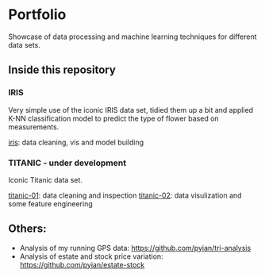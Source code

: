 Portfolio
=========

Showcase of data processing and machine learning techniques for different data sets.

## Inside this repository

### IRIS

Very simple use of the iconic IRIS data set, tidied them up a bit and applied K-NN classification model to predict the type of flower based on measurements.

[iris](./iris/iris.ipynb): data cleaning, vis and model building

### TITANIC - under development

Iconic Titanic data set.

[titanic-01](./titanic/titanic-01-cleaning.ipynb): data cleaning and inspection
[titanic-02](./titanic/titanic-02-visulization.ipynb): data visulization and some feature engineering

## Others:

* Analysis of my running GPS data: https://github.com/pyian/tri-analysis
* Analysis of estate and stock price variation: https://github.com/pyian/estate-stock

